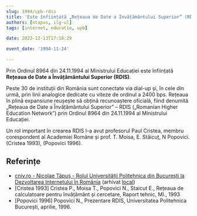 ```yaml
---
slug: 1994/upb-rdis
title: 'Este înființată „Rețeaua de Date a Învățământului Superior” (RDIS)'
authors: [ntapus, ilg-ul]
tags: [internet, educatie, upb]

date: 2023-12-13T17:18:29

event_date: '1994-11-24'

---
```


Prin Ordinul 8964 din 24.11.1994 al Ministrului Educației este înființată
**Rețeaua de Date a Învățământului Superior (RDIS)**.

<!-- truncate -->

Peste 30 de instituții din România sunt
conectate via dial-up și, în cele din
urmă, prin linii analogice dedicate cu
viteze de ordinul a 2400 bps. Rețeaua
în plină expansiune reușește să obțină
recunoaștere oficială, fiind denumită
„Rețeaua de Date a Învățământului
Superior” – RDIS („Romanian Higher
Education Network”) prin Ordinul 8964 din 24.11.1994 al Ministrului Educației.

Un rol important în crearea RDIS l-a avut profesorul Paul Cristea, membru corespondent al Academiei Române și prof. T. Moisa, E. Stăicuț, N Popovici. (Cristea 1993), (Popovici 1996).

## Referințe

- [cniv.ro - Nicolae Tăpuș - Rolul Universității Politehnica din București la Dezvoltarea Internetului în România](https://cniv.ro/documents/26/CNIV_Volum_Aniversar_2023_-_Versiune_Online_DPxioQg.pdf) (arhivat [local](https://cronica-it.github.io/arhiva/))
- [Cristea 1993] Cristea P., Moisa T., Popovici N., Staicut E., Rețeaua de calculatoare pentru învățământ și cercetare, Raport tehnic, MI., 1993
- [Popovici 1996] Popovici N., Prezentare RDIS, Universitatea Politehnica București, aprilie, 1996.
